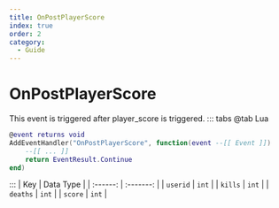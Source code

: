 ```yaml
---
title: OnPostPlayerScore
index: true
order: 2
category:
  - Guide
---
```


# OnPostPlayerScore
This event is triggered after player_score is triggered.
::: tabs
@tab Lua
```lua
@event returns void
AddEventHandler("OnPostPlayerScore", function(event --[[ Event ]])
    --[[ ... ]]
    return EventResult.Continue
end)
```

:::
|    Key   | Data Type |
| :------: | :-------: |
| `userid` |   `int`   |
|  `kills` |   `int`   |
| `deaths` |   `int`   |
|  `score` |   `int`   |